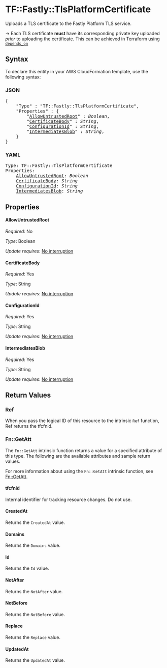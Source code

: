 # TF::Fastly::TlsPlatformCertificate

Uploads a TLS certificate to the Fastly Platform TLS service.

-> Each TLS certificate **must** have its corresponding private key uploaded _prior_ to uploading the certificate. This
can be achieved in Terraform using [`depends_on`](https://www.terraform.io/docs/configuration/meta-arguments/depends_on.html)

## Syntax

To declare this entity in your AWS CloudFormation template, use the following syntax:

### JSON

<pre>
{
    "Type" : "TF::Fastly::TlsPlatformCertificate",
    "Properties" : {
        "<a href="#allowuntrustedroot" title="AllowUntrustedRoot">AllowUntrustedRoot</a>" : <i>Boolean</i>,
        "<a href="#certificatebody" title="CertificateBody">CertificateBody</a>" : <i>String</i>,
        "<a href="#configurationid" title="ConfigurationId">ConfigurationId</a>" : <i>String</i>,
        "<a href="#intermediatesblob" title="IntermediatesBlob">IntermediatesBlob</a>" : <i>String</i>,
    }
}
</pre>

### YAML

<pre>
Type: TF::Fastly::TlsPlatformCertificate
Properties:
    <a href="#allowuntrustedroot" title="AllowUntrustedRoot">AllowUntrustedRoot</a>: <i>Boolean</i>
    <a href="#certificatebody" title="CertificateBody">CertificateBody</a>: <i>String</i>
    <a href="#configurationid" title="ConfigurationId">ConfigurationId</a>: <i>String</i>
    <a href="#intermediatesblob" title="IntermediatesBlob">IntermediatesBlob</a>: <i>String</i>
</pre>

## Properties

#### AllowUntrustedRoot

_Required_: No

_Type_: Boolean

_Update requires_: [No interruption](https://docs.aws.amazon.com/AWSCloudFormation/latest/UserGuide/using-cfn-updating-stacks-update-behaviors.html#update-no-interrupt)

#### CertificateBody

_Required_: Yes

_Type_: String

_Update requires_: [No interruption](https://docs.aws.amazon.com/AWSCloudFormation/latest/UserGuide/using-cfn-updating-stacks-update-behaviors.html#update-no-interrupt)

#### ConfigurationId

_Required_: Yes

_Type_: String

_Update requires_: [No interruption](https://docs.aws.amazon.com/AWSCloudFormation/latest/UserGuide/using-cfn-updating-stacks-update-behaviors.html#update-no-interrupt)

#### IntermediatesBlob

_Required_: Yes

_Type_: String

_Update requires_: [No interruption](https://docs.aws.amazon.com/AWSCloudFormation/latest/UserGuide/using-cfn-updating-stacks-update-behaviors.html#update-no-interrupt)

## Return Values

### Ref

When you pass the logical ID of this resource to the intrinsic `Ref` function, Ref returns the tfcfnid.

### Fn::GetAtt

The `Fn::GetAtt` intrinsic function returns a value for a specified attribute of this type. The following are the available attributes and sample return values.

For more information about using the `Fn::GetAtt` intrinsic function, see [Fn::GetAtt](https://docs.aws.amazon.com/AWSCloudFormation/latest/UserGuide/intrinsic-function-reference-getatt.html).

#### tfcfnid

Internal identifier for tracking resource changes. Do not use.

#### CreatedAt

Returns the <code>CreatedAt</code> value.

#### Domains

Returns the <code>Domains</code> value.

#### Id

Returns the <code>Id</code> value.

#### NotAfter

Returns the <code>NotAfter</code> value.

#### NotBefore

Returns the <code>NotBefore</code> value.

#### Replace

Returns the <code>Replace</code> value.

#### UpdatedAt

Returns the <code>UpdatedAt</code> value.

